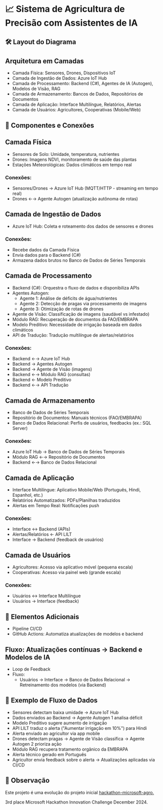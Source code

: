 # 📈 Sistema de Agricultura de Precisão com Assistentes de IA
## 🛠️ Layout do Diagrama
## Arquitetura em Camadas
- Camada Física: Sensores, Drones, Dispositivos IoT
- Camada de Ingestão de Dados: Azure IoT Hub
- Camada de Processamento: Backend (C#), Agentes de IA (Autogen), Modelos de Visão, RAG
- Camada de Armazenamento: Bancos de Dados, Repositórios de Documentos
- Camada de Aplicação: Interface Multilíngue, Relatórios, Alertas
- Camada de Usuários: Agricultores, Cooperativas (Mobile/Web)

## 📡 Componentes e Conexões
## Camada Física
- Sensores de Solo: Umidade, temperatura, nutrientes
- Drones: Imagens NDVI, monitoramento de saúde das plantas
- Estações Meteorológicas: Dados climáticos em tempo real

### Conexões:
- Sensores/Drones → Azure IoT Hub (MQTT/HTTP - streaming em tempo real)
- Drones ←→ Agente Autogen (atualização autônoma de rotas)

## Camada de Ingestão de Dados
- Azure IoT Hub: Coleta e roteamento dos dados de sensores e drones

### Conexões:
- Recebe dados da Camada Física
- Envia dados para o Backend (C#)
- Armazena dados brutos no Banco de Dados de Séries Temporais

## Camada de Processamento
- Backend (C#): Orquestra o fluxo de dados e disponibiliza APIs
- Agentes Autogen:
  - Agente 1: Análise de déficits de água/nutrientes
  - Agente 2: Detecção de pragas via processamento de imagens
  - Agente 3: Otimização de rotas de drones
- Agente de Visão: Classificação de imagens (saudável vs infestado)
- Módulo RAG: Recuperação de documentos da FAO/EMBRAPA
- Modelo Preditivo: Necessidade de irrigação baseada em dados climáticos
- API de Tradução: Tradução multilíngue de alertas/relatórios

### Conexões:
- Backend ←→ Azure IoT Hub
- Backend → Agentes Autogen
- Backend → Agente de Visão (imagens)
- Backend ←→ Módulo RAG (consultas)
- Backend ← Modelo Preditivo
- Backend ←→ API Tradução

## Camada de Armazenamento
- Banco de Dados de Séries Temporais
- Repositório de Documentos: Manuais técnicos (FAO/EMBRAPA)
- Banco de Dados Relacional: Perfis de usuários, feedbacks (ex.: SQL Server)

### Conexões:
- Azure IoT Hub → Banco de Dados de Séries Temporais
- Módulo RAG ←→ Repositório de Documentos
- Backend ←→ Banco de Dados Relacional

## Camada de Aplicação
- Interface Multilíngue: Aplicativo Mobile/Web (Português, Hindi, Espanhol, etc.)
- Relatórios Automatizados: PDFs/Planilhas traduzidos
- Alertas em Tempo Real: Notificações push

### Conexões:
- Interface ↔ Backend (APIs)
- Alertas/Relatórios ← API LILT
- Interface → Backend (feedback de usuários)

## Camada de Usuários
- Agricultores: Acesso via aplicativo móvel (pequena escala)
- Cooperativas: Acesso via painel web (grande escala)

### Conexões:
- Usuários ↔ Interface Multilíngue
- Usuários → Interface (feedback)

## 🔄 Elementos Adicionais
- Pipeline CI/CD
- GitHub Actions: Automatiza atualizações de modelos e backend

## Fluxo: Atualizações contínuas → Backend e Modelos de IA
- Loop de Feedback
- Fluxo:
  - Usuários → Interface → Banco de Dados Relacional → Retreinamento dos modelos (via Backend)

## 🔀 Exemplo de Fluxo de Dados
- Sensores detectam baixa umidade → Azure IoT Hub
- Dados enviados ao Backend → Agente Autogen 1 analisa déficit
- Modelo Preditivo sugere aumento de irrigação
- API LILT traduz o alerta ("Aumentar irrigação em 10%") para Hindi
- Alerta enviado ao agricultor via app mobile
- Drones detectam pragas → Agente de Visão classifica → Agente Autogen 2 prioriza ação
- Módulo RAG recupera tratamento orgânico da EMBRAPA
- Alerta técnico gerado em Português
- Agricultor envia feedback sobre o alerta → Atualizações aplicadas via CI/CD

## 📢 Observação
Este projeto é uma evolução do projeto inicial [hackathon-microsoft-agro.](https://github.com/led-21/hackathon-microsoft-agro) 

3rd place Microsoft Hackathon Innovation Challenge December 2024.
